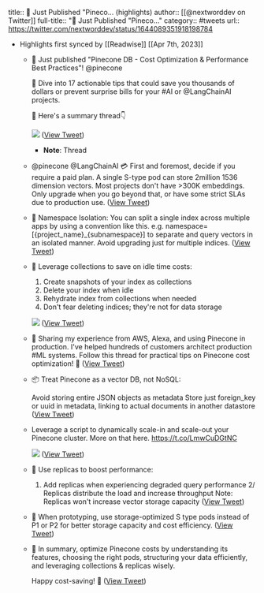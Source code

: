 title:: 🚀 Just Published "Pineco... (highlights)
author:: [[@nextworddev on Twitter]]
full-title:: "🚀 Just Published "Pineco..."
category:: #tweets
url:: https://twitter.com/nextworddev/status/1644089351918198784

- Highlights first synced by [[Readwise]] [[Apr 7th, 2023]]
	- 🚀 Just published "Pinecone DB - Cost Optimization & Performance Best Practices"! @pinecone 
	  
	  🧠 Dive into 17 actionable tips that could save you thousands of dollars or prevent surprise bills for your #AI or @LangChainAI  projects.
	  
	  🌲 Here's a summary thread👇 
	  
	  ![](https://pbs.twimg.com/media/FtD6XnyXoAE6Juv.jpg) ([View Tweet](https://twitter.com/nextworddev/status/1644089351918198784))
		- **Note**: Thread
	- @pinecone @LangChainAI 💳 First and foremost, decide if you require a paid plan. A single S-type pod can store 2million 1536 dimension vectors. Most projects don't have >300K embeddings. Only upgrade when you go beyond that, or have some strict SLAs due to production use. ([View Tweet](https://twitter.com/nextworddev/status/1644089719871897602))
	- 🔐 Namespace Isolation: You can split a single index across multiple apps by using a convention like this. e.g. namespace=[{project_name}_{subnamespace}] to separate and query vectors in an isolated manner. Avoid upgrading just for multiple indices. ([View Tweet](https://twitter.com/nextworddev/status/1644090188233072641))
	- 🔄 Leverage collections to save on idle time costs:
	  
	  1. Create snapshots of your index as collections
	  2. Delete your index when idle
	  3. Rehydrate index from collections when needed
	  4. Don't fear deleting indices; they're not for data storage 
	  
	  ![](https://pbs.twimg.com/media/FtD7N38XwAEuqNX.jpg) ([View Tweet](https://twitter.com/nextworddev/status/1644090189487427584))
	- 💼 Sharing my experience from AWS, Alexa, and using Pinecone in production. I've helped hundreds of customers architect production #ML systems. Follow this thread for practical tips on Pinecone cost optimization! 🌟 ([View Tweet](https://twitter.com/nextworddev/status/1644090191068495873))
	- 📦 Treat Pinecone as a vector DB, not NoSQL:
	  
	  Avoid storing entire JSON objects as metadata
	  Store just foreign_key or uuid in metadata, linking to actual documents in another datastore ([View Tweet](https://twitter.com/nextworddev/status/1644090599027384320))
	- Leverage a script to dynamically scale-in and scale-out your Pinecone cluster. More on that here. https://t.co/LmwCuDGtNC 
	  
	  ![](https://pbs.twimg.com/media/FtD7nlDWAAAcTQW.jpg) ([View Tweet](https://twitter.com/nextworddev/status/1644090600193507329))
	- 🚀 Use replicas to boost performance:
	  
	  1. Add replicas when experiencing degraded query performance
	  2/ Replicas distribute the load and increase throughput
	  Note: Replicas won't increase vector storage capacity ([View Tweet](https://twitter.com/nextworddev/status/1644090601514598405))
	- 🚧 When prototyping, use storage-optimized S type pods instead of P1 or P2 for better storage capacity and cost efficiency. ([View Tweet](https://twitter.com/nextworddev/status/1644090602659651584))
	- 🎯 In summary, optimize Pinecone costs by understanding its features, choosing the right pods, structuring your data efficiently, and leveraging collections & replicas wisely. 
	  
	  Happy cost-saving! 🎉 ([View Tweet](https://twitter.com/nextworddev/status/1644090603951763462))
